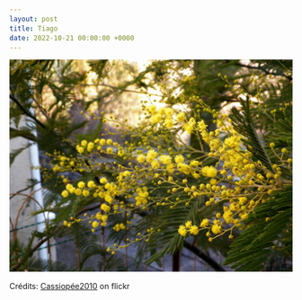 ```yaml
---
layout: post
title: Tiago
date: 2022-10-21 00:00:00 +0000
---
```


![Tiago](/images/2022-10-21.jpg)

Crédits: [Cassiopée2010](https://www.flickr.com/people/cmoi30/) on flickr

